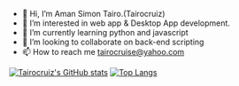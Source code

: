 - 👋 Hi, I’m Aman Simon Tairo.(Tairocruiz)
- 👀 I’m interested in web app & Desktop App development.
- 🌱 I’m currently learning python and javascript
- 💞️ I’m looking to collaborate on back-end scripting
- 📫 How to reach me tairocruise@yahoo.com

[![Tairocruiz's GitHub stats](https://github-readme-stats.vercel.app/api?username=tairocruiz)](https://github.com/tairocruiz/github-readme-stats)
[![Top Langs](https://github-readme-stats.vercel.app/api/top-langs/?username=tairocruiz)](https://github.com/tairocruiz/github-readme-stats)
<!---
tairocruiz/tairocruiz is a ✨ special ✨ repository because its `README.md` (this file) appears on your GitHub profile.
You can click the Preview link to take a look at your changes.
--->
